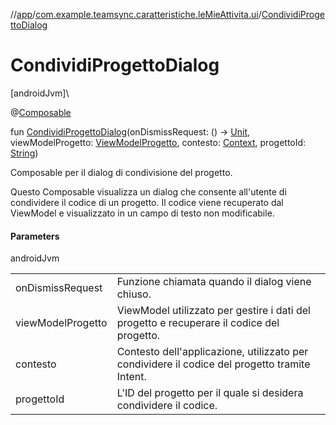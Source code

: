 //[app](../../index.md)/[com.example.teamsync.caratteristiche.leMieAttivita.ui](index.md)/[CondividiProgettoDialog](-condividi-progetto-dialog.md)

# CondividiProgettoDialog

[androidJvm]\

@[Composable](https://developer.android.com/reference/kotlin/androidx/compose/runtime/Composable.html)

fun [CondividiProgettoDialog](-condividi-progetto-dialog.md)(onDismissRequest: () -&gt; [Unit](https://kotlinlang.org/api/latest/jvm/stdlib/kotlin/-unit/index.html), viewModelProgetto: [ViewModelProgetto](../com.example.teamsync.caratteristiche.iTuoiProgetti.data.viewModel/-view-model-progetto/index.md), contesto: [Context](https://developer.android.com/reference/kotlin/android/content/Context.html), progettoId: [String](https://kotlinlang.org/api/latest/jvm/stdlib/kotlin/-string/index.html))

Composable per il dialog di condivisione del progetto.

Questo Composable visualizza un dialog che consente all'utente di condividere il codice di un progetto. Il codice viene recuperato dal ViewModel e visualizzato in un campo di testo non modificabile.

#### Parameters

androidJvm

| | |
|---|---|
| onDismissRequest | Funzione chiamata quando il dialog viene chiuso. |
| viewModelProgetto | ViewModel utilizzato per gestire i dati del progetto e recuperare il codice del progetto. |
| contesto | Contesto dell'applicazione, utilizzato per condividere il codice del progetto tramite Intent. |
| progettoId | L'ID del progetto per il quale si desidera condividere il codice. |
